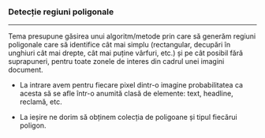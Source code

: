 ### Detecție regiuni poligonale

--- 

Tema presupune găsirea unui algoritm/metode prin care să generăm regiuni poligonale care
să identifice cât mai simplu (rectangular, decupări în unghiuri cât mai drepte, cât mai puține
vârfuri, etc.) și pe cât posibil fără suprapuneri, pentru toate zonele de interes din cadrul unei
imagini document.

- La intrare avem pentru fiecare pixel dintr-o imagine probabilitatea ca acesta să se afle
într-o anumită clasă de elemente: text, headline, reclamă, etc.

- La ieșire ne dorim să obținem colecția de poligoane și tipul fiecărui poligon.